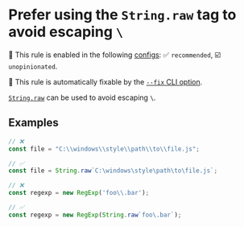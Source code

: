 # Prefer using the `String.raw` tag to avoid escaping `\`

💼 This rule is enabled in the following [configs](https://github.com/sindresorhus/eslint-plugin-unicorn#recommended-config): ✅ `recommended`, ☑️ `unopinionated`.

🔧 This rule is automatically fixable by the [`--fix` CLI option](https://eslint.org/docs/latest/user-guide/command-line-interface#--fix).

<!-- end auto-generated rule header -->
<!-- Do not manually modify this header. Run: `npm run fix:eslint-docs` -->

[`String.raw`](https://developer.mozilla.org/en-US/docs/Web/JavaScript/Reference/Global_Objects/String/raw) can be used to avoid escaping `\`.

## Examples

```js
// ❌
const file = "C:\\windows\\style\\path\\to\\file.js";

// ✅
const file = String.raw`C:\windows\style\path\to\file.js`;
```

```js
// ❌
const regexp = new RegExp('foo\\.bar');

// ✅
const regexp = new RegExp(String.raw`foo\.bar`);
```
